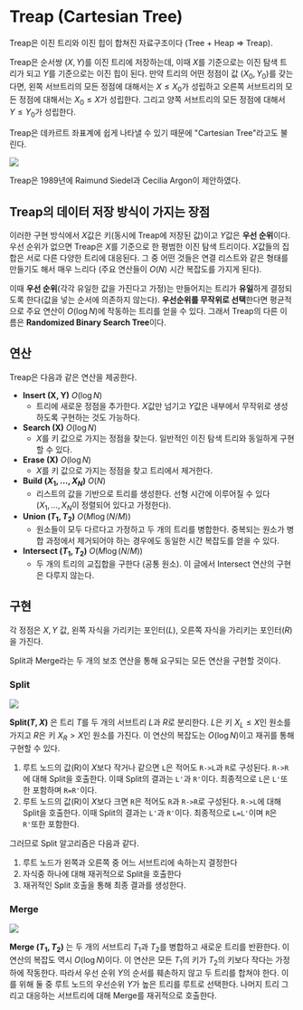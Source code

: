 # Treap (Cartesian Tree)

Treap은 이진 트리와 이진 힙이 합쳐진 자료구조이다 (Tree + Heap $\Rightarrow$ Treap).

Treap은 순서쌍 $(X, Y)$를 이진 트리에 저장하는데, 이때 $X$를 기준으로는 이진 탐색 트리가 되고 $Y$를 기준으로는 이진 힙이 된다. 만약 트리의 어떤 정점이 값 $(X_0, Y_0)$를 갖는다면, 왼쪽 서브트리의 모든 정점에 대해서는 $X \leq X_0$가 성립하고 오른쪽 서브트리의 모든 정점에 대해서는 $X_0 \leq X$가 성립한다. 그리고 양쪽 서브트리의 모든 정점에 대해서 $Y \leq Y_0$가 성립한다.

Treap은 데카르트 좌표계에 쉽게 나타낼 수 있기 때문에 "Cartesian Tree"라고도 불린다.

![](https://upload.wikimedia.org/wikipedia/commons/e/e4/Treap.svg)

Treap은 1989년에 Raimund Siedel과 Cecilia Argon이 제안하였다.

## Treap의 데이터 저장 방식이 가지는 장점

이러한 구현 방식에서 $X$값은 키(동시에 Treap에 저장된 값)이고 $Y$값은 **우선 순위**이다. 우선 순위가 없으면 Treap은 $X$를 기준으로 한 평범한 이진 탐색 트리이다. $X$값들의 집합은 서로 다른 다양한 트리에 대응된다. 그 중 어떤 것들은 연결 리스트와 같은 형태를 만들기도 해서 매우 느리다 (주요 연산들이 $O(N)$ 시간 복잡도를 가지게 된다).

이때 **우선 순위**(각각 유일한 값을 가진다고 가정)는 만들어지는 트리가 **유일**하게 결정되도록 한다(값을 넣는 순서에 의존하지 않는다). **우선순위를 무작위로 선택**한다면 평균적으로 주요 연산이 $O(\log N)$에 작동하는 트리를 얻을 수 있다. 그래서 Treap의 다른 이름은 **Randomized Binary Search Tree**이다.

## 연산

Treap은 다음과 같은 연산을 제공한다.

+ **Insert (X, Y)** $O(\log N)$
    + 트리에 새로운 정점을 추가한다. $X$값만 넘기고 $Y$값은 내부에서 무작위로 생성하도록 구현하는 것도 가능하다.
+ **Search (X)** $O(\log N)$
    + $X$를 키 값으로 가지는 정점을 찾는다. 일반적인 이진 탐색 트리와 동일하게 구현할 수 있다.
+ **Erase (X)** $O(\log N)$
    + $X$를 키 값으로 가지는 정점을 찾고 트리에서 제거한다.
+ **Build ($X_1, \dots, X_N$)** $O(N)$
    + 리스트의 값을 기반으로 트리를 생성한다. 선형 시간에 이루어질 수 있다 ($X_1, \dots, X_N$이 정렬되어 있다고 가정한다).
+ **Union ($T_1, T_2$)** $O(M \log (N / M))$
    + 원소들이 모두 다르다고 가정하고 두 개의 트리를 병합한다. 중복되는 원소가 병합 과정에서 제거되어야 하는 경우에도 동일한 시간 복잡도를 얻을 수 있다.
+ **Intersect ($T_1, T_2$)** $O(M \log (N / M))$
    + 두 개의 트리의 교집합을 구한다 (공통 원소). 이 글에서 Intersect 연산의 구현은 다루지 않는다.

## 구현

각 정점은 $X, Y$ 값, 왼쪽 자식을 가리키는 포인터($L$), 오른쪽 자식을 가리키는 포인터($R$)을 가진다.

Split과 Merge라는 두 개의 보조 연산을 통해 요구되는 모든 연산을 구현할 것이다.

### Split

![](https://upload.wikimedia.org/wikipedia/commons/6/69/Treap_split.svg)

**Split($T, X$)** 은 트리 $T$를 두 개의 서브트리 $L$과 $R$로 분리한다. $L$은 키 $X_L \leq X$인 원소를 가지고 $R$은 키 $X_R \gt X$인 원소를 가진다. 이 연산의 복잡도는 $O(\log N)$이고 재귀를 통해 구현할 수 있다.

1. 루트 노드의 값(R)이 $X$보다 작거나 같으면 `L`은 적어도 `R->L`과 `R`로 구성된다. `R->R`에 대해 Split을 호출한다. 이때 Split의 결과는 `L'`과 `R'`이다. 최종적으로 `L`은 `L'`또한 포함하며 `R=R'`이다.
2. 루트 노드의 값(R)이 $X$보다 크면 `R`은 적어도 `R`과 `R->R`로 구성된다. `R->L`에 대해 Split을 호출한다. 이때 Split의 결과는 `L'`과 `R'`이다. 최종적으로 `L=L'`이며 `R`은 `R'`또한 포함한다.

그러므로 Split 알고리즘은 다음과 같다.

1. 루트 노드가 왼쪽과 오른쪽 중 어느 서브트리에 속하는지 결정한다
2. 자식중 하나에 대해 재귀적으로 Split을 호출한다
3. 재귀적인 Split 호출을 통해 최종 결과를 생성한다.

### Merge

![](https://upload.wikimedia.org/wikipedia/commons/a/a8/Treap_merge.svg)

**Merge ($T_1, T_2$)** 는 두 개의 서브트리 $T_1$과 $T_2$를 병합하고 새로운 트리를 반환한다. 이 연산의 복잡도 역시 $O(\log N)$이다. 이 연산은 모든 $T_1$의 키가 $T_2$의 키보다 작다는 가정 하에 작동한다. 따라서 우선 순위 $Y$의 순서를 훼손하지 않고 두 트리를 합쳐야 한다. 이를 위해 둘 중 루트 노드의 우선순위 $Y$가 높은 트리를 루트로 선택한다. 나머지 트리 그리고 대응하는 서브트리에 대해 Merge를 재귀적으로 호출한다.

